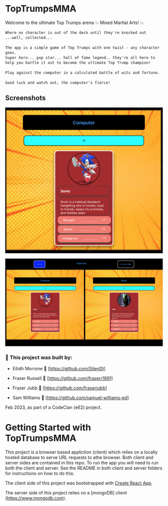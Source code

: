 # TopTrumpsMMA

Welcome to the ultimate Top Trumps arena :boom: Mixed Martial Arts! :boom:
```
Where no character is out of the deck until they're knocked out ...well, collected...

The app is a simple game of Top Trumps with one twist - any character goes.
Super hero... pop star... hall of fame legend.. they're all here to help you battle it out to become the ultimate Top Trump champion! 

Play against the computer in a calculated battle of wits and fortune.

Good luck and watch out, the computer's fierce!
```

## Screenshots

![image of single card](./Images/Screenshot%202023-02-14%20at%2010.35.27.png)

![image of full game](./Images/screenshot-full-screen.png)



### :wrench: This project was built by: 

- Eilidh Morrone  :link:  [https://github.com/SilenDt]

- Fraser Russell  :link:  [https://github.com/fraserr1991]

- Fraser Jubb  :link:  [https://github.com/fraserjubb]

- Sam Williams  :link:  [https://github.com/samuel-williams-ed]

Feb 2023, as part of a CodeClan (e62) project. 


# Getting Started with TopTrumpsMMA

This project is a browser based appliction (client) which relies on a locally hosted database to serve URL requests to athe browser. Both client and server sides are contained in this repo. To run the app you will need to run both the client and server. See the README in both client and server folders for instructions on how to do this. 

The client side of this project was bootstrapped with [Create React App](https://github.com/facebook/create-react-app).

The server side of this project relies on a [mongoDB] client (https://www.mongodb.com).


